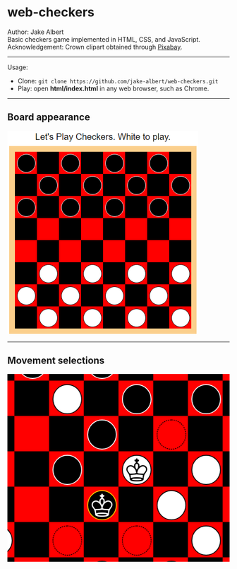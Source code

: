 # web-checkers
Author: Jake Albert  
Basic checkers game implemented in HTML, CSS, and JavaScript.  
Acknowledgement: Crown clipart obtained through [Pixabay](https://pixabay.com/en/king-white-chess-figure-game-play-147056/).  

-------------------------------

Usage:
  * Clone: `git clone https://github.com/jake-albert/web-checkers.git`
  * Play: open **html/index.html** in any web browser, such as Chrome.

-------------------------------

## Board appearance
<img src="images/screenshots/start_board.png" width="432" height="461">

-------------------------------

## Movement selections
<img src="images/screenshots/move_selections.png" width="512" height="425">
